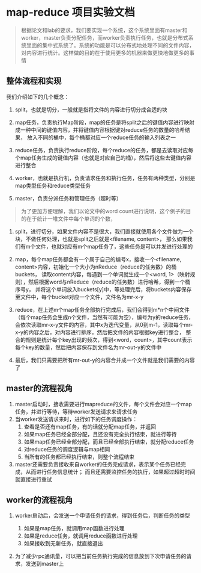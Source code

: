 # map-reduce 项目实验文档
> 根据论文和lab的要求，我们要实现一个系统，这个系统里面有master和worker，master负责分配任务，而worker负责执行任务，也就是分布式系统里面的集中式系统了。系统的功能是可以分布式地处理不同的文件内容，对内容进行统计。这样做的目的在于使用更多的机器来做更快地做更多的事情

## 整体流程和实现
我们介绍如下的几个概念：

1. split，也就是切分，一般就是指将文件的内容进行切分成合适的块

2. map任务，负责执行Map阶段，map的任务是将split之后的键值内容进行映射成一种中间的键值内容，并将键值内容根据键对reduce任务的数量的哈希结果，
放入不同的桶中，每个桶都对应一个reduce任务的输入列表之一

3. reduce任务，负责执行reduce阶段，每个reduce的任务，都是去读取对应每个map任务生成的键值内容（也就是对应自己的桶），然后将这些去键值内容进行整合

4. worker，也就是执行机，负责请求任务和执行任务，任务有两种类型，分别是map类型任务和reduce类型任务

5. master，负责分派任务和管理任务（超时等）

> 为了更加方便理解，我们以论文中的word count进行说明，这个例子的目的在于统计一堆文件中每个单词的个数，

1. split，进行切分，如果文件内容不是很大，我们直接就使用各个文件做为一个块，不做任何处理，也就是split之后就是<filename, content>，
那么如果我们有m个文件，也就对应有m个map任务了，这些任务是可以并发进行处理的 

2. map，每个map任务都会有一个属于自己的编号x，接收一个<filename, content>内容，初始化一个大小为nReduce（reduce的任务数）的桶buckets，
读取content内容，每遇到一个单词就生成一个<word, 1>（映射规则），然后根据word与nReduce（reduce的任务数）进行哈希，得到一个桶序号y，
并将这个单词放入buckets[y]中，等处理完后，将buckets内容保存至文件中，每个bucket对应一个文件，文件名为mr-x-y

3. reduce，在上述m个map任务全部执行完成后，我们会得到m*n个中间文件（每个map任务会生成n个文件，当然有可能为空），编号为y的reduce任务，
会依次读取mr-x-y文件的内容，其中x为迭代变量，从0到m-1，读取每个mr-x-y的内容之后，对内容进行排序，然后把文件的内容根据key进行整合，
整合的规则是统计每个key出现的频次，得到<word，count>，其中count表示每个key的数量，然后把内容保存到文件名为mr-out-y的文件中

4. 最后，我们只需要把所有mr-out-y的内容合并成一个文件就是我们需要的内容了

## master的流程视角

1. master启动时，接收需要进行mapreduce的文件，每个文件会对应一个map任务，并进行等待，等待worker发送请求来请求任务
2. 当worker发送请求来时，进行如下的任务调度操作：
    1. 查看是否还有map任务，有的话就分配map任务，并返回
    2. 如果map任务已经全部分配，且还没有完全执行结束，就进行等待
    3. 如果map任务已经全部分配，而且已经全部执行结束，就分配reduce任务
    4. 对reduce任务的调度逻辑与map相同
    5. 当所有的任务都已经执行结束，则整个流程结束
3. master还需要负责接收来自worker的任务完成请求，表示某个任务已经完成，从而进行任务信息统计；
而且还需要监控任务的执行，如果超过超时时间就直接进行重试

## worker的流程视角

1. worker启动后，会发送一个申请任务的请求，得到任务后，判断任务的类型
    1. 如果是map任务，就调用map函数进行处理
    2. 如果是reduce任务，就调用reduce函数进行处理
    3. 如果接收到无新任务，就直接退出

2. 为了减少rpc通讯量，可以把当前任务执行完成的信息放到下次申请任务的请求，发送到master上